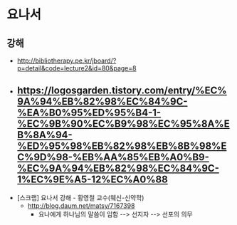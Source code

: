 # 요나서 

## 강해
* http://bibliotherapy.pe.kr/jboard/?p=detail&code=lecture2&id=80&page=8
* https://logosgarden.tistory.com/entry/%EC%9A%94%EB%82%98%EC%84%9C-%EA%B0%95%ED%95%B4-1-%EC%9B%90%EC%B9%98%EC%95%8A%EB%8A%94-%ED%95%98%EB%82%98%EB%8B%98%EC%9D%98-%EB%AA%85%EB%A0%B9-%EC%9A%94%EB%82%98%EC%84%9C-1%EC%9E%A5-12%EC%A0%88
  - 
* [스크랩] 요나서 강해 - 황영철 교수(웨신-신약학)
  - http://blog.daum.net/matsy/7167398
    - 요나에게 하나님의 말씀이 임함 --> 선지자 --> 선포의 의무
    
